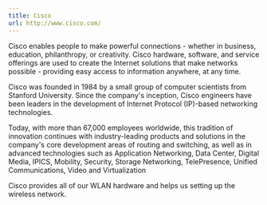 ```yaml
---
title: Cisco
url: http://www.cisco.com/
---
```


Cisco enables people to make powerful connections - whether in business,
education, philanthropy, or creativity.
Cisco hardware, software, and service offerings are used to create the Internet
solutions that make networks possible - providing easy access to information
anywhere, at any time.

Cisco was founded in 1984 by a small group of computer scientists from Stanford
University. Since the company's inception, Cisco engineers have been leaders in
the development of Internet Protocol (IP)-based networking technologies.

Today, with more than 67,000 employees worldwide, this tradition of innovation
continues with industry-leading products and solutions in the company's core
development areas of routing and switching, as well as in advanced technologies
such as Application Networking, Data Center, Digital Media, IPICS, Mobility,
Security, Storage Networking, TelePresence, Unified Communications, Video and
Virtualization

Cisco provides all of our WLAN hardware and helps us setting up the wireless
network.

